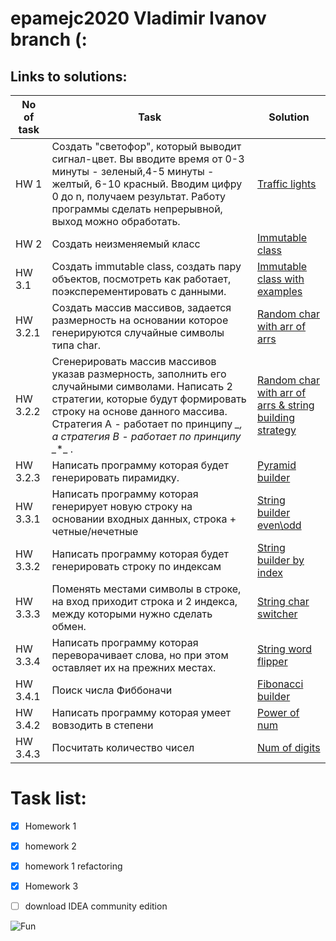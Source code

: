 # epamejc2020 Vladimir Ivanov branch (:

## Links to solutions:

| No of task | Task | Solution |
| ------ | ------ | ------ |
| HW 1       | Создать "светофор", который выводит сигнал-цвет. Вы вводите время от 0-3 минуты - зеленый,4-5 минуты - желтый, 6-10 красный. Вводим цифру 0 до n, получаем результат. Работу программы сделать непрерывной, выход можно обработать. | [Traffic lights][HwTl] |
| HW 2       | Создать неизменяемый класс | [Immutable class][HwIc] |
| HW 3.1     | Создать immutable class, создать пару объектов, посмотреть как работает, поэксперементировать с данными. | [Immutable class with examples][HwIe] |
| HW 3.2.1   | Создать массив массивов, задается размерность на основании которое генерируются случайные символы типа char. | [Random char with arr of arrs][HwCa] |
| HW 3.2.2   | Сгенерировать массив массивов указав размерность, заполнить его случайными символами. Написать 2 стратегии, которые будут формировать строку на основе данного массива. Стратегия А - работает по принципу *_*_*, а стратегия B - работает по принципу _*_*_ . | [Random char with arr of arrs & string building strategy][HwCs] |
| HW 3.2.3   | Написать программу которая будет генерировать пирамидку. | [Pyramid builder][HwPb] |
| HW 3.3.1   | Написать программу которая генерирует новую строку на основании входных данных, строка + четные/нечетные | [String builder even\odd][HwEo] |
| HW 3.3.2   | Написать программу которая будет генерировать строку по индексам | [String builder by index][HwSi] |
| HW 3.3.3   | Поменять местами символы в строке, на вход приходит строка и 2 индекса, между которыми нужно сделать обмен. | [String char switcher][HwIs] |
| HW 3.3.4   | Написать программу которая переворачивает слова, но при этом оставляет их на прежних местах. | [String word flipper][HwWf] |
| HW 3.4.1   | Поиск числа Фиббоначи | [Fibonacci builder][HwFb] |
| HW 3.4.2   | Написать программу которая умеет вовзодить в степени | [Power of num][HwPw] |
| HW 3.4.3   | Посчитать количество чисел | [Num of digits][HwNd] |

# Task list:
- [x] Homework 1
- [x] homework 2
- [x] homework 1 refactoring
- [x] Homework 3
- [ ] download IDEA community edition


![Fun](https://img.icons8.com/doodle/192/000000/futurama-bender.png)

[HwTl]: <https://github.com/VLDRospuskov/epamejc2020/tree/Vladimir_Ivanov/com.epamejc.lessons/src/main/homeworks/homework1>
[HwIc]: <https://github.com/VLDRospuskov/epamejc2020/tree/Vladimir_Ivanov/com.epamejc.lessons/src/main/homeworks/homework2>
[HwIe]: <https://github.com/VLDRospuskov/epamejc2020/tree/Vladimir_Ivanov/com.epamejc.lessons/src/main/homeworks/Homework3/ImmutableClass>
[HwCa]: <https://github.com/VLDRospuskov/epamejc2020/tree/Vladimir_Ivanov/com.epamejc.lessons/src/main/homeworks/Homework3/RandomChar>
[HwCs]: <https://github.com/VLDRospuskov/epamejc2020/tree/Vladimir_Ivanov/com.epamejc.lessons/src/main/homeworks/Homework3/RandomCharToString>
[HwPb]: <https://github.com/VLDRospuskov/epamejc2020/tree/Vladimir_Ivanov/com.epamejc.lessons/src/main/homeworks/Homework3/PyramidBuilder>
[HwEo]: <https://github.com/VLDRospuskov/epamejc2020/tree/Vladimir_Ivanov/com.epamejc.lessons/src/main/homeworks/homework3/StringBuilderEvenOdd>
[HwSi]: <https://github.com/VLDRospuskov/epamejc2020/tree/Vladimir_Ivanov/com.epamejc.lessons/src/main/homeworks/homework3/StringBuilderByIndex>
[HwIs]: <https://github.com/VLDRospuskov/epamejc2020/tree/Vladimir_Ivanov/com.epamejc.lessons/src/main/homeworks/homework3/StringCharSwitcher>
[HwWf]: <https://github.com/VLDRospuskov/epamejc2020/tree/Vladimir_Ivanov/com.epamejc.lessons/src/main/homeworks/homework3/StringWordFlipper>
[HwFb]: <https://github.com/VLDRospuskov/epamejc2020/tree/Vladimir_Ivanov/com.epamejc.lessons/src/main/homeworks/homework3/FibonacciBuilder>
[HwPw]: <https://github.com/VLDRospuskov/epamejc2020/tree/Vladimir_Ivanov/com.epamejc.lessons/src/main/homeworks/homework3/PowerOfNum>
[HwNd]: <https://github.com/VLDRospuskov/epamejc2020/tree/Vladimir_Ivanov/com.epamejc.lessons/src/main/homeworks/homework3/NumOfDigits>
